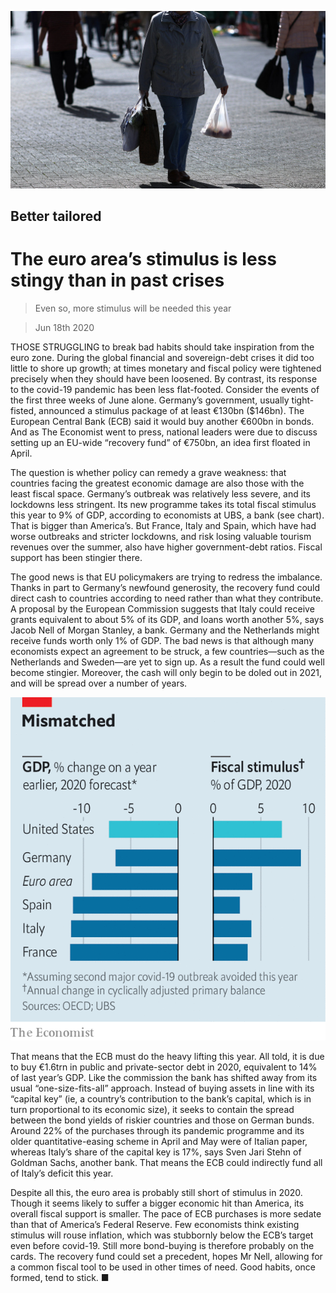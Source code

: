 ![](./images/20200620_FNP505.jpg)

## Better tailored

# The euro area’s stimulus is less stingy than in past crises

> Even so, more stimulus will be needed this year

> Jun 18th 2020

THOSE STRUGGLING to break bad habits should take inspiration from the euro zone. During the global financial and sovereign-debt crises it did too little to shore up growth; at times monetary and fiscal policy were tightened precisely when they should have been loosened. By contrast, its response to the covid-19 pandemic has been less flat-footed. Consider the events of the first three weeks of June alone. Germany’s government, usually tight-fisted, announced a stimulus package of at least €130bn ($146bn). The European Central Bank (ECB) said it would buy another €600bn in bonds. And as The Economist went to press, national leaders were due to discuss setting up an EU-wide “recovery fund” of €750bn, an idea first floated in April.

The question is whether policy can remedy a grave weakness: that countries facing the greatest economic damage are also those with the least fiscal space. Germany’s outbreak was relatively less severe, and its lockdowns less stringent. Its new programme takes its total fiscal stimulus this year to 9% of GDP, according to economists at UBS, a bank (see chart). That is bigger than America’s. But France, Italy and Spain, which have had worse outbreaks and stricter lockdowns, and risk losing valuable tourism revenues over the summer, also have higher government-debt ratios. Fiscal support has been stingier there.

The good news is that EU policymakers are trying to redress the imbalance. Thanks in part to Germany’s newfound generosity, the recovery fund could direct cash to countries according to need rather than what they contribute. A proposal by the European Commission suggests that Italy could receive grants equivalent to about 5% of its GDP, and loans worth another 5%, says Jacob Nell of Morgan Stanley, a bank. Germany and the Netherlands might receive funds worth only 1% of GDP. The bad news is that although many economists expect an agreement to be struck, a few countries—such as the Netherlands and Sweden—are yet to sign up. As a result the fund could well become stingier. Moreover, the cash will only begin to be doled out in 2021, and will be spread over a number of years.

![](./images/20200620_FNC129.png)

That means that the ECB must do the heavy lifting this year. All told, it is due to buy €1.6trn in public and private-sector debt in 2020, equivalent to 14% of last year’s GDP. Like the commission the bank has shifted away from its usual “one-size-fits-all” approach. Instead of buying assets in line with its “capital key” (ie, a country’s contribution to the bank’s capital, which is in turn proportional to its economic size), it seeks to contain the spread between the bond yields of riskier countries and those on German bunds. Around 22% of the purchases through its pandemic programme and its older quantitative-easing scheme in April and May were of Italian paper, whereas Italy’s share of the capital key is 17%, says Sven Jari Stehn of Goldman Sachs, another bank. That means the ECB could indirectly fund all of Italy’s deficit this year.

Despite all this, the euro area is probably still short of stimulus in 2020. Though it seems likely to suffer a bigger economic hit than America, its overall fiscal support is smaller. The pace of ECB purchases is more sedate than that of America’s Federal Reserve. Few economists think existing stimulus will rouse inflation, which was stubbornly below the ECB’s target even before covid-19. Still more bond-buying is therefore probably on the cards. The recovery fund could set a precedent, hopes Mr Nell, allowing for a common fiscal tool to be used in other times of need. Good habits, once formed, tend to stick. ■